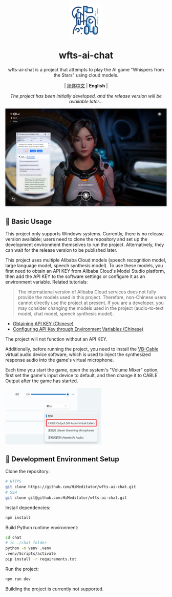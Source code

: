<div align="center">
    <img src="./build/icon.png" width="100px" height="100px"/>
    <h1 align="center">wfts-ai-chat</h1>
    <p>wfts-ai-chat is a project that attempts to play the AI game "Whispers from the Stars" using cloud models.</p>
    <p>
        | <a href="./README.md">简体中文</a>
        | <b>English</b> |
    </p>
    <p><i>The project has been initially developed, and the release version will be available later...</i></p>
</div>

![](./assets/main.png)

## 📖 Basic Usage

This project only supports Windows systems. Currently, there is no release version available; users need to clone the repository and set up the development environment themselves to run the project. Alternatively, they can wait for the release version to be published later.

This project uses multiple Alibaba Cloud models (speech recognition model, large language model, speech synthesis model). To use these models, you first need to obtain an API KEY from Alibaba Cloud's Model Studio platform, then add the API KEY to the software settings or configure it as an environment variable. Related tutorials:

> The international version of Alibaba Cloud services does not fully provide the models used in this project. Therefore, non-Chinese users cannot directly use the project at present. If you are a developer, you may consider changing the models used in the project (audio-to-text model, chat model, speech synthesis model).

- [Obtaining API KEY (Chinese)](https://help.aliyun.com/zh/model-studio/get-api-key)
- [Configuring API Key through Environment Variables (Chinese)](https://help.aliyun.com/zh/model-studio/configure-api-key-through-environment-variables)

The project will not function without an API KEY.

Additionally, before running the project, you need to install the [VB-Cable](https://vb-audio.com/Cable/) virtual audio device software, which is used to inject the synthesized response audio into the game's virtual microphone.

Each time you start the game, open the system's "Volume Mixer" option, first set the game's input device to default, and then change it to CABLE Output after the game has started.

<img src="./assets/mixer.png" style="zoom:40%;" />

## 🚀 Development Environment Setup

Clone the repository:

```bash
# HTTPS
git clone https://github.com/HiMeditator/wfts-ai-chat.git
# SSH
git clone git@github.com:HiMeditator/wfts-ai-chat.git
```

Install dependencies:

```bash
npm install
```

Build Python runtime environment:

```bash
cd chat
# in ./chat folder
python -m venv .venv
.venv/Scripts/activate
pip install -r requirements.txt
```

Run the project:

```bash
npm run dev
```

Building the project is currently not supported.
